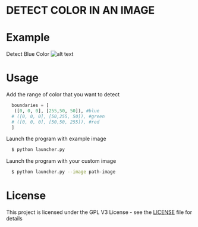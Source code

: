 DETECT COLOR IN AN IMAGE
========================

Example
=========================
Detect Blue Color
![alt text](img/results-readme/results.png "Example")


Usage
=====

Add the range of color that you want to detect
```python
  boundaries = [
   ([0, 0, 0], [255,50, 50]), #blue
  # ([0, 0, 0], [50,255, 50]), #green
  # ([0, 0, 0], [50,50, 255]), #red
  ]
```

Launch the program with example image

```sh
  $ python launcher.py 
```

Launch the program with your custom image

```sh
  $ python launcher.py --image path-image
```


License
=======
This project is licensed under the GPL V3 License - see the [LICENSE](LICENSE) file for details
